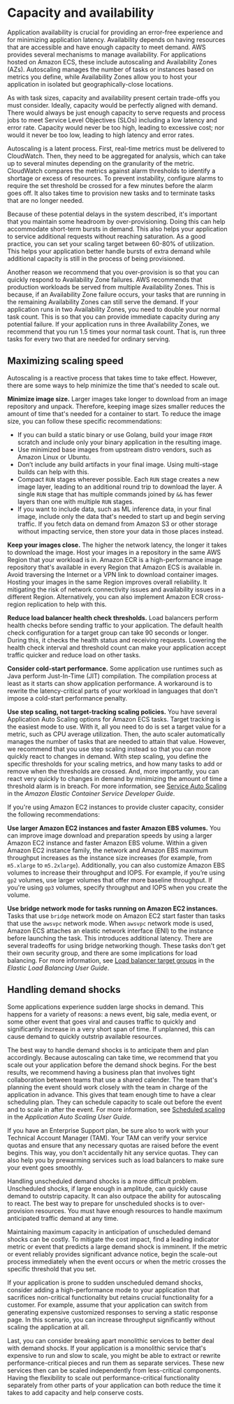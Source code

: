 # Capacity and availability<a name="capacity-availability"></a>

Application availability is crucial for providing an error\-free experience and for minimizing application latency\. Availability depends on having resources that are accessible and have enough capacity to meet demand\. AWS provides several mechanisms to manage availability\. For applications hosted on Amazon ECS, these include autoscaling and Availability Zones \(AZs\)\. Autoscaling manages the number of tasks or instances based on metrics you define, while Availability Zones allow you to host your application in isolated but geographically\-close locations\.

As with task sizes, capacity and availability present certain trade\-offs you must consider\. Ideally, capacity would be perfectly aligned with demand\. There would always be just enough capacity to serve requests and process jobs to meet Service Level Objectives \(SLOs\) including a low latency and error rate\. Capacity would never be too high, leading to excessive cost; nor would it never be too low, leading to high latency and error rates\.

Autoscaling is a latent process\. First, real\-time metrics must be delivered to CloudWatch\. Then, they need to be aggregated for analysis, which can take up to several minutes depending on the granularity of the metric\. CloudWatch compares the metrics against alarm thresholds to identify a shortage or excess of resources\. To prevent instability, configure alarms to require the set threshold be crossed for a few minutes before the alarm goes off\. It also takes time to provision new tasks and to terminate tasks that are no longer needed\.

Because of these potential delays in the system described, it's important that you maintain some headroom by over\-provisioning\. Doing this can help accommodate short\-term bursts in demand\. This also helps your application to service additional requests without reaching saturation\. As a good practice, you can set your scaling target between 60\-80% of utilization\. This helps your application better handle bursts of extra demand while additional capacity is still in the process of being provisioned\.

Another reason we recommend that you over\-provision is so that you can quickly respond to Availability Zone failures\. AWS recommends that production workloads be served from multiple Availability Zones\. This is because, if an Availability Zone failure occurs, your tasks that are running in the remaining Availability Zones can still serve the demand\. If your application runs in two Availability Zones, you need to double your normal task count\. This is so that you can provide immediate capacity during any potential failure\. If your application runs in three Availability Zones, we recommend that you run 1\.5 times your normal task count\. That is, run three tasks for every two that are needed for ordinary serving\.

## Maximizing scaling speed<a name="capacity-availability-speed"></a>

Autoscaling is a reactive process that takes time to take effect\. However, there are some ways to help minimize the time that's needed to scale out\.

**Minimize image size\.** Larger images take longer to download from an image repository and unpack\. Therefore, keeping image sizes smaller reduces the amount of time that's needed for a container to start\. To reduce the image size, you can follow these specific recommendations:
+ If you can build a static binary or use Golang, build your image `FROM` scratch and include only your binary application in the resulting image\.
+ Use minimized base images from upstream distro vendors, such as Amazon Linux or Ubuntu\.
+ Don’t include any build artifacts in your final image\. Using multi\-stage builds can help with this\.
+ Compact `RUN` stages wherever possible\. Each `RUN` stage creates a new image layer, leading to an additional round trip to download the layer\. A single `RUN` stage that has multiple commands joined by `&&` has fewer layers than one with multiple `RUN` stages\.
+ If you want to include data, such as ML inference data, in your final image, include only the data that's needed to start up and begin serving traffic\. If you fetch data on demand from Amazon S3 or other storage without impacting service, then store your data in those places instead\.

**Keep your images close\.** The higher the network latency, the longer it takes to download the image\. Host your images in a repository in the same AWS Region that your workload is in\. Amazon ECR is a high\-performance image repository that's available in every Region that Amazon ECS is available in\. Avoid traversing the Internet or a VPN link to download container images\. Hosting your images in the same Region improves overall reliability\. It mitigating the risk of network connectivity issues and availability issues in a different Region\. Alternatively, you can also implement Amazon ECR cross\-region replication to help with this\.

**Reduce load balancer health check thresholds\.** Load balancers perform health checks before sending traffic to your application\. The default health check configuration for a target group can take 90 seconds or longer\. During this, it checks the health status and receiving requests\. Lowering the health check interval and threshold count can make your application accept traffic quicker and reduce load on other tasks\.

**Consider cold\-start performance\.** Some application use runtimes such as Java perform Just\-In\-Time \(JIT\) compilation\. The compilation process at least as it starts can show application performance\. A workaround is to rewrite the latency\-critical parts of your workload in languages that don't impose a cold\-start performance penalty\.

**Use step scaling, not target\-tracking scaling policies\.** You have several Application Auto Scaling options for Amazon ECS tasks\. Target tracking is the easiest mode to use\. With it, all you need to do is set a target value for a metric, such as CPU average utilization\. Then, the auto scaler automatically manages the number of tasks that are needed to attain that value\. However, we recommend that you use step scaling instead so that you can more quickly react to changes in demand\. With step scaling, you define the specific thresholds for your scaling metrics, and how many tasks to add or remove when the thresholds are crossed\. And, more importantly, you can react very quickly to changes in demand by minimizing the amount of time a threshold alarm is in breach\. For more information, see [Service Auto Scaling](https://docs.aws.amazon.com/AmazonECS/latest/developerguide/service-auto-scaling.html) in the *Amazon Elastic Container Service Developer Guide*\.

If you're using Amazon EC2 instances to provide cluster capacity, consider the following recommendations:

**Use larger Amazon EC2 instances and faster Amazon EBS volumes\.** You can improve image download and preparation speeds by using a larger Amazon EC2 instance and faster Amazon EBS volume\. Within a given Amazon EC2 instance family, the network and Amazon EBS maximum throughput increases as the instance size increases \(for example, from `m5.xlarge` to `m5.2xlarge`\)\. Additionally, you can also customize Amazon EBS volumes to increase their throughput and IOPS\. For example, if you’re using `gp2` volumes, use larger volumes that offer more baseline throughput\. If you're using `gp3` volumes, specify throughput and IOPS when you create the volume\.

**Use bridge network mode for tasks running on Amazon EC2 instances\.** Tasks that use `bridge` network mode on Amazon EC2 start faster than tasks that use the `awsvpc` network mode\. When `awsvpc` network mode is used, Amazon ECS attaches an elastic network interface \(ENI\) to the instance before launching the task\. This introduces additional latency\. There are several tradeoffs for using bridge networking though\. These tasks don't get their own security group, and there are some implications for load balancing\. For more information, see [Load balancer target groups](https://docs.aws.amazon.com/elasticloadbalancing/latest/network/load-balancer-target-groups.html) in the *Elastic Load Balancing User Guide*\.

## Handling demand shocks<a name="capacity-availability-shocks"></a>

Some applications experience sudden large shocks in demand\. This happens for a variety of reasons: a news event, big sale, media event, or some other event that goes viral and causes traffic to quickly and significantly increase in a very short span of time\. If unplanned, this can cause demand to quickly outstrip available resources\.

The best way to handle demand shocks is to anticipate them and plan accordingly\. Because autoscaling can take time, we recommend that you scale out your application before the demand shock begins\. For the best results, we recommend having a business plan that involves tight collaboration between teams that use a shared calender\. The team that's planning the event should work closely with the team in charge of the application in advance\. This gives that team enough time to have a clear scheduling plan\. They can schedule capacity to scale out before the event and to scale in after the event\. For more information, see [Scheduled scaling](https://docs.aws.amazon.com/autoscaling/application/userguide/application-auto-scaling-scheduled-scaling.html) in the *Application Auto Scaling User Guide*\.

If you have an Enterprise Support plan, be sure also to work with your Technical Account Manager \(TAM\)\. Your TAM can verify your service quotas and ensure that any necessary quotas are raised before the event begins\. This way, you don't accidentally hit any service quotas\. They can also help you by prewarming services such as load balancers to make sure your event goes smoothly\.

Handling unscheduled demand shocks is a more difficult problem\. Unscheduled shocks, if large enough in amplitude, can quickly cause demand to outstrip capacity\. It can also outpace the ability for autoscaling to react\. The best way to prepare for unscheduled shocks is to over\-provision resources\. You must have enough resources to handle maximum anticipated traffic demand at any time\.

Maintaining maximum capacity in anticipation of unscheduled demand shocks can be costly\. To mitigate the cost impact, find a leading indicator metric or event that predicts a large demand shock is imminent\. If the metric or event reliably provides significant advance notice, begin the scale\-out process immediately when the event occurs or when the metric crosses the specific threshold that you set\.

If your application is prone to sudden unscheduled demand shocks, consider adding a high\-performance mode to your application that sacrifices non\-critical functionality but retains crucial functionality for a customer\. For example, assume that your application can switch from generating expensive customized responses to serving a static response page\. In this scenario, you can increase throughput significantly without scaling the application at all\.

Last, you can consider breaking apart monolithic services to better deal with demand shocks\. If your application is a monolithic service that's expensive to run and slow to scale, you might be able to extract or rewrite performance\-critical pieces and run them as separate services\. These new services then can be scaled independently from less\-critical components\. Having the flexibility to scale out performance\-critical functionality separately from other parts of your application can both reduce the time it takes to add capacity and help conserve costs\.